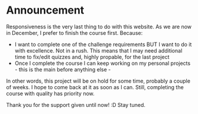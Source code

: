 # Announcement 
Responsiveness is the very last thing to do with this website. As we are now in December, I prefer to finish the course first. Because:
* I want to complete one of the challenge requirements BUT I want to do it with excellence. Not in a rush. This means that I may need additional time to fix/edit quizzes and, highly propable, for the last project
* Once I complete the course I can keep working on my personal projects - this is the main before anything else -   

In other words, this project will be on hold for some time, probably a couple of weeks. I hope to come back at it as soon as I can. Still, completing the course with quality has priority now. 

Thank you for the support given until now! :D
Stay tuned.